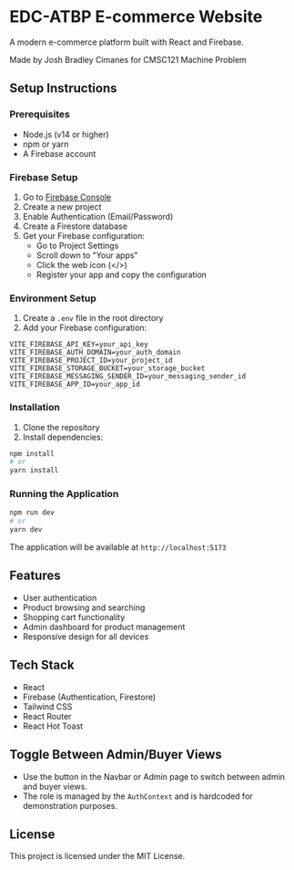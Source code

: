 # EDC-ATBP E-commerce Website

A modern e-commerce platform built with React and Firebase.

Made by Josh Bradley Cimanes for CMSC121 Machine Problem

## Setup Instructions

### Prerequisites
- Node.js (v14 or higher)
- npm or yarn
- A Firebase account

### Firebase Setup
1. Go to [Firebase Console](https://console.firebase.google.com/)
2. Create a new project
3. Enable Authentication (Email/Password)
4. Create a Firestore database
5. Get your Firebase configuration:
   - Go to Project Settings
   - Scroll down to "Your apps"
   - Click the web icon (</>)
   - Register your app and copy the configuration

### Environment Setup
1. Create a `.env` file in the root directory
2. Add your Firebase configuration:
```
VITE_FIREBASE_API_KEY=your_api_key
VITE_FIREBASE_AUTH_DOMAIN=your_auth_domain
VITE_FIREBASE_PROJECT_ID=your_project_id
VITE_FIREBASE_STORAGE_BUCKET=your_storage_bucket
VITE_FIREBASE_MESSAGING_SENDER_ID=your_messaging_sender_id
VITE_FIREBASE_APP_ID=your_app_id
```

### Installation
1. Clone the repository
2. Install dependencies:
```bash
npm install
# or
yarn install
```

### Running the Application
```bash
npm run dev
# or
yarn dev
```

The application will be available at `http://localhost:5173`

## Features
- User authentication
- Product browsing and searching
- Shopping cart functionality
- Admin dashboard for product management
- Responsive design for all devices

## Tech Stack
- React
- Firebase (Authentication, Firestore)
- Tailwind CSS
- React Router
- React Hot Toast

## Toggle Between Admin/Buyer Views

- Use the button in the Navbar or Admin page to switch between admin and buyer views.
- The role is managed by the `AuthContext` and is hardcoded for demonstration purposes.

## License

This project is licensed under the MIT License. 